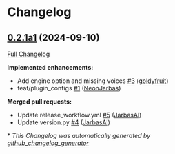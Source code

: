 # Changelog

## [0.2.1a1](https://github.com/OpenVoiceOS/ovos-tts-plugin-polly/tree/0.2.1a1) (2024-09-10)

[Full Changelog](https://github.com/OpenVoiceOS/ovos-tts-plugin-polly/compare/affd8d609fdb2cfc284744faa55d6cea8b7d5532...0.2.1a1)

**Implemented enhancements:**

- Add engine option and missing voices [\#3](https://github.com/OpenVoiceOS/ovos-tts-plugin-polly/pull/3) ([goldyfruit](https://github.com/goldyfruit))
- feat/plugin\_configs [\#1](https://github.com/OpenVoiceOS/ovos-tts-plugin-polly/pull/1) ([NeonJarbas](https://github.com/NeonJarbas))

**Merged pull requests:**

- Update release\_workflow.yml [\#5](https://github.com/OpenVoiceOS/ovos-tts-plugin-polly/pull/5) ([JarbasAl](https://github.com/JarbasAl))
- Update version.py [\#4](https://github.com/OpenVoiceOS/ovos-tts-plugin-polly/pull/4) ([JarbasAl](https://github.com/JarbasAl))



\* *This Changelog was automatically generated by [github_changelog_generator](https://github.com/github-changelog-generator/github-changelog-generator)*
